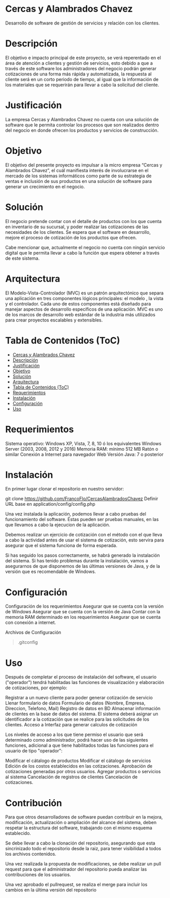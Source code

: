 # Cercas y Alambrados Chavez
Desarrollo de software de gestión de servicios y relación con los clientes.

# Descripción
El objetivo e impacto principal de este proyecto, se verá reperentado en el área de atención a clientes y gestión de servicios, esto debido a que a través de este software los administradores del negocio podrán generar cotizaciones de una forma más rápida y automatizada, la respuesta al cliente será en un corto periodo de tiempo, al igual que la información de los materiales que se requerirán para llevar a cabo la solicitud del cliente.

# Justificación
La empresa Cercas y Alambrados Chavez no cuenta con una solución de software que le permita controlar los procesos que son realizados dentro del negocio en donde ofrecen los productos y servicios de construcción.

# Objetivo
El objetivo del presente proyecto es impulsar a la micro empresa “Cercas y Alambrados Chavez”, el cuál manifiesta interés de involucrarse en el mercado de los sistemas informáticos como parte de su estrategia de ventas e inclusión de sus productos en una solución de software para generar un crecimiento en el negocio.

# Solución
El negocio pretende contar con el detalle de productos con los que cuenta en inventario de su sucursal, y poder realizar las  cotizaciones de las necesidades de los clientes. Se espera que el software en desarrollo,  mejore el proceso de cotización de los productos que ofrecen.

Cabe mencionar que, actualmente el negocio no cuenta con ningún servicio digital que le permita llevar a cabo la función que espera obtener a través de este sistema.

# Arquitectura
El Modelo-Vista-Controlador (MVC) es un patrón arquitectónico que separa una aplicación en tres componentes lógicos principales: el modelo , la vista y el controlador. Cada uno de estos componentes está diseñado para manejar aspectos de desarrollo específicos de una aplicación. MVC es uno de los marcos de desarrollo web estándar de la industria más utilizados para crear proyectos escalables y extensibles.

# Tabla de Contenidos (ToC)
- [Cercas y Alambrados Chavez](#cercas-y-alambrados-chavez)
- [Descripción](#descripci-n)
- [Justificación](#justificaci-n)
- [Objetivo](#objetivo)
- [Solución](#soluci-n)
- [Arquitectura](#arquitectura)
- [Tabla de Contenidos (ToC)](#tabla-de-contenidos--toc-)
- [Requerimientos](#requerimientos)
- [Instalación](#instalaci-n)
- [Configuración](#configuraci-n)
- [Uso](#uso)

# Requerimientos
Sistema operativo: Windows XP, Vista, 7, 8, 10 ó los equivalentes Windows Server (2003, 2008, 2012 y 2016)
Memoria RAM: mínimo 512 MB
Ratón o similar
Conexión a Internet para navegador Web
Versión Java: 7 o posterior

# Instalación
En primer lugar clonar el repositorio en nuestro servidor:

git clone https://github.com/FrancoFlo/CercasAlambradosChavez
Definir URL base en application/config/config.php

Una vez instalada la aplicación, podemos llevar a cabo pruebas del funcionamiento del software. Éstas pueden ser pruebas manuales, en las que llevamos a cabo la ejecucion de la aplicación.

Debemos realizar un ejercicio de cotización con el método con el que lleva a cabo la actividad antes de usar el sistema de cotización, esto servira para asegurar que el sistema funciona de forma esperada.

Si has seguido los pasos correctamente, se habrá generado la instalación del sistema. Si has tenido problemas durante la instalación, vamos a asegurarnos de que disponemos de las últimas versiones de Java, y de la versión que es recomendable de Windows.

# Configuración
Configuración de los requerimientos
  Asegurar que se cuenta con la versión de Windows
  Asegurar que se cuenta con la versión de Java
  Contar con la memoria RAM determinado en los requerimientos
  Asegurar que se cuenta con conexión a internet.
  
Archivos de Configuración
  > .gitconfig
  
# Uso
Después de completar el proceso de instalación del software, el usuario ("operador") tendrá habilitadas las funciones de visualización y elaboración de cotizaciones, por ejemplo:

  Registrar a un nuevo cliente para poder generar cotización de servicio
  Llenar formulario de datos
  Formulario de datos (Nombre, Empresa, Direccion, Telefono, Mail)
  Registro de datos en BD
  Almacenar información de clientes en la base de datos del sistema.
  El sistema deberá asignar un identificador a la cotización que se realice para las solicitudes de los clientes.
  Acceso a Interfaz para generar calculos de cotización
 
Los niveles de acceso a los que tiene permiso el usuario que será determinado como administrador, podrá hacer uso de las siguientes funciones, adicional a que tiene habilitados todas las funciones para el usuario de tipo "operador":

 Modificar el cátalogo de productos
 Modificar el cátalogo de servicios
 Edición de los costos establecidos en las cotizaciones.
 Aprobación de cotizaciones generadas por otros usuarios.
 Agregar productos o servicios al sistema
 Cancelación de registros de clientes
 Cancelación de cotizaciones.

# Contribución
Para que otros desarrolladores de software puedan contribuir en la mejora, modificación, actualización o ampliación del alcance del sistema, deben respetar la estructura del software, trabajando con el mismo esquema establecido.

Se debe llevar a cabo la clonación del repositorio, asegurando que esta sincrinizado todo el repositorio desde la raiz, para tener visibilidad a todos los archivos contenidos.

Una vez realizada la propuesta de modificaciones, se debe realizar un pull request para que el administrador del repositorio pueda analizar las contribuciones de los usuarios.

Una vez aprobado el pullrequest, se realiza el merge para incluir los cambios en la última versión del repositorio


  
